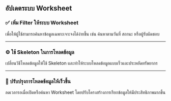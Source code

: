 ## อัปเดตระบบ Worksheet

### ✅ เพิ่ม Filter ให้ระบบ Worksheet

เพื่อให้ผู้ใช้สามารถค้นหาข้อมูลเฉพาะเจาะจงได้ง่ายขึ้น เช่น ค้นหาตามวันที่ สถานะ หรือผู้รับผิดชอบ

---

### ⚙️ ใช้ Skeleton ในการโหลดข้อมูล

เปลี่ยนวิธีโหลดข้อมูลให้ใช้ Skeleton และทำให้ระบบโหลดข้อมูลแบบเร็วและประหยัดทรัพยากร

---

### 🚀 ปรับปรุงการโหลดข้อมูลให้เร็วขึ้น

ลดเวลารอเมื่อเปิดหรือค้นหา Worksheet โดยปรับโครงสร้างการเรียกข้อมูลให้มีประสิทธิภาพมากขึ้น
